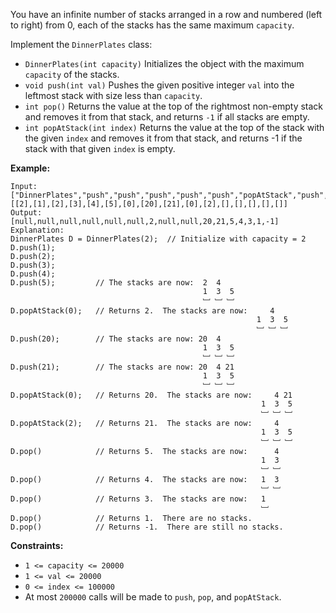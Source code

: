 You have an infinite number of stacks arranged in a row and numbered (left to
right) from 0, each of the stacks has the same maximum `capacity`.

Implement the `DinnerPlates` class:

  * `DinnerPlates(int capacity)` Initializes the object with the maximum `capacity` of the stacks.
  * `void push(int val)` Pushes the given positive integer `val` into the leftmost stack with size less than `capacity`.
  * `int pop()` Returns the value at the top of the rightmost non-empty stack and removes it from that stack, and returns `-1` if all stacks are empty.
  * `int popAtStack(int index)` Returns the value at the top of the stack with the given `index` and removes it from that stack, and returns -1 if the stack with that given `index` is empty.

**Example:**

    
    
    Input:
    ["DinnerPlates","push","push","push","push","push","popAtStack","push","push","popAtStack","popAtStack","pop","pop","pop","pop","pop"]
    [[2],[1],[2],[3],[4],[5],[0],[20],[21],[0],[2],[],[],[],[],[]]
    Output:
    [null,null,null,null,null,null,2,null,null,20,21,5,4,3,1,-1]
    Explanation:
    DinnerPlates D = DinnerPlates(2);  // Initialize with capacity = 2
    D.push(1);
    D.push(2);
    D.push(3);
    D.push(4);
    D.push(5);         // The stacks are now:  2  4
                                               1  3  5
                                               ﹈ ﹈ ﹈
    D.popAtStack(0);   // Returns 2.  The stacks are now:     4
                                                           1  3  5
                                                           ﹈ ﹈ ﹈
    D.push(20);        // The stacks are now: 20  4
                                               1  3  5
                                               ﹈ ﹈ ﹈
    D.push(21);        // The stacks are now: 20  4 21
                                               1  3  5
                                               ﹈ ﹈ ﹈
    D.popAtStack(0);   // Returns 20.  The stacks are now:     4 21
                                                            1  3  5
                                                            ﹈ ﹈ ﹈
    D.popAtStack(2);   // Returns 21.  The stacks are now:     4
                                                            1  3  5
                                                            ﹈ ﹈ ﹈ 
    D.pop()            // Returns 5.  The stacks are now:      4
                                                            1  3 
                                                            ﹈ ﹈  
    D.pop()            // Returns 4.  The stacks are now:   1  3 
                                                            ﹈ ﹈   
    D.pop()            // Returns 3.  The stacks are now:   1 
                                                            ﹈   
    D.pop()            // Returns 1.  There are no stacks.
    D.pop()            // Returns -1.  There are still no stacks.
    



**Constraints:**

  * `1 <= capacity <= 20000`
  * `1 <= val <= 20000`
  * `0 <= index <= 100000`
  * At most `200000` calls will be made to `push`, `pop`, and `popAtStack`.

